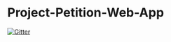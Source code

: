 # Project-Petition-Web-App

[![Gitter](https://badges.gitter.im/Join%20Chat.svg)](https://gitter.im/UAhmad7/Project-Petition-Web-App?utm_source=badge&utm_medium=badge&utm_campaign=pr-badge&utm_content=badge)